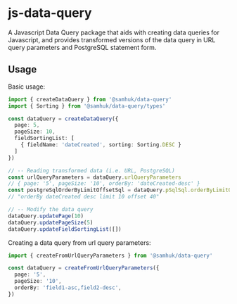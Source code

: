 # js-data-query

A Javascript Data Query package that aids with creating data queries for Javascript, and
provides transformed versions of the data query in URL query parameters and PostgreSQL statement form.

## Usage

Basic usage:

```typescript
import { createDataQuery } from '@samhuk/data-query'
import { Sorting } from '@samhuk/data-query/types'

const dataQuery = createDataQuery({
  page: 5,
  pageSize: 10,
  fieldSortingList: [
    { fieldName: 'dateCreated', sorting: Sorting.DESC }
  ]
})

// -- Reading transformed data (i.e. URL, PostgreSQL)
const urlQueryParameters = dataQuery.urlQueryParameters
// { page: '5', pageSize: '10', orderBy: 'dateCreated-desc' }
const postgreSqlOrderByLimitOffsetSql = dataQuery.pSqlSql.orderByLimitOffset
// "orderBy dateCreated desc limit 10 offset 40"

// -- Modify the data query
dataQuery.updatePage(10)
dataQuery.updatePageSize(5)
dataQuery.updateFieldSortingList([])
```

Creating a data query from url query parameters:

```typescript
import { createFromUrlQueryParameters } from '@samhuk/data-query'

const dataQuery = createFromUrlQueryParameters({
  page: '5',
  pageSize: '10',
  orderBy: 'field1-asc,field2-desc',
})
```